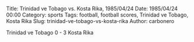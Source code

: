 Title: Trinidad ve Tobago vs. Kosta Rika, 1985/04/24
Date: 1985/04/24 00:00
Category: sports
Tags: football, football scores, Trinidad ve Tobago, Kosta Rika
Slug: trinidad-ve-tobago-vs-kosta-rika
Author: carbonero


Trinidad ve Tobago 0 - 3 Kosta Rika
